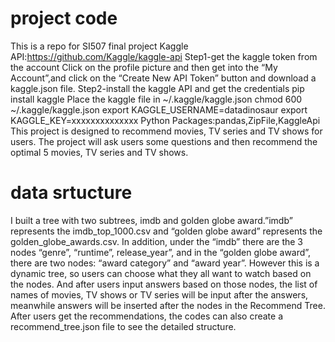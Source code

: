 # project code
This is a repo for SI507 final project
Kaggle API:https://github.com/Kaggle/kaggle-api
Step1-get the kaggle token from the account
Click on the profile picture and then get into the “My Account”,and click on the “Create New API Token” button and download a kaggle.json file.
Step2-install the kaggle API and get the credentials
pip install kaggle
Place the kaggle file in ~/.kaggle/kaggle.json
chmod 600 ~/.kaggle/kaggle.json
export KAGGLE_USERNAME=datadinosaur
export KAGGLE_KEY=xxxxxxxxxxxxxx
Python Packages:pandas,ZipFile,KaggleApi
This project is designed to recommend movies, TV series and TV shows for users. The project will ask users some questions and then recommend the optimal 5 movies, TV series and TV shows.
# data srtucture
I built a tree with two subtrees, imdb and golden globe award.”imdb” represents the
imdb_top_1000.csv and “golden globe award” represents the golden_globe_awards.csv. In
addition, under the “imdb” there are the 3 nodes “genre”, “runtime”, release_year”, and in the
“golden globe award”, there are two nodes: “award category” and “award year”. However this is
a dynamic tree, so users can choose what they all want to watch based on the nodes. And after
users input answers based on those nodes, the list of names of movies, TV shows or TV series
will be input after the answers, meanwhile answers will be inserted after the nodes in the
Recommend Tree. After users get the recommendations, the codes can also create a
recommend_tree.json file to see the detailed structure.
